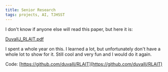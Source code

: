```yaml
---
title: Senior Research
tags: projects, AI, TJHSST
---
```


I don't know if anyone else will read this paper, but here it is:

[DuvallJ_RLAIT.pdf](https://static.duvallj.pw/final_paper.pdf)

I spent a whole year on this. I learned a lot, but unfortunately don't have a whole lot to show for it. Still cool and very fun and I would do it again.

Code: [https://github.com/duvallj/RLAIT](https://github.com/duvallj/RLAIT)
